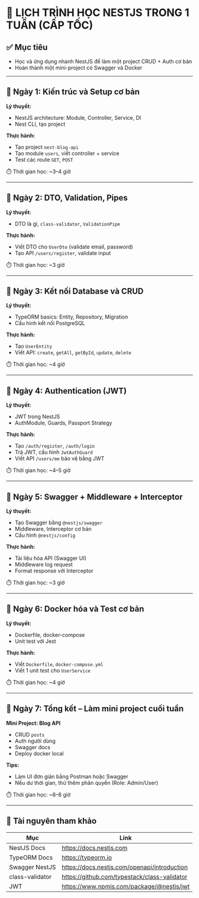 # 🚀 LỊCH TRÌNH HỌC NESTJS TRONG 1 TUẦN (CẤP TỐC)

## ✅ Mục tiêu

- Học và ứng dụng nhanh NestJS để làm một project CRUD + Auth cơ bản
- Hoàn thành một mini-project có Swagger và Docker

---

## 📅 Ngày 1: Kiến trúc và Setup cơ bản

**Lý thuyết:**

- NestJS architecture: Module, Controller, Service, DI
- Nest CLI, tạo project

**Thực hành:**

- Tạo project `nest-blog-api`
- Tạo module `users`, viết controller + service
- Test các route `GET`, `POST`

⏱️ Thời gian học: ~3–4 giờ

---

## 📅 Ngày 2: DTO, Validation, Pipes

**Lý thuyết:**

- DTO là gì, `class-validator`, `ValidationPipe`

**Thực hành:**

- Viết DTO cho `UserDto` (validate email, password)
- Tạo API `/users/register`, validate input

⏱️ Thời gian học: ~3 giờ

---

## 📅 Ngày 3: Kết nối Database và CRUD

**Lý thuyết:**

- TypeORM basics: Entity, Repository, Migration
- Cấu hình kết nối PostgreSQL

**Thực hành:**

- Tạo `UserEntity`
- Viết API: `create`, `getAll`, `getById`, `update`, `delete`

⏱️ Thời gian học: ~4 giờ

---

## 📅 Ngày 4: Authentication (JWT)

**Lý thuyết:**

- JWT trong NestJS
- AuthModule, Guards, Passport Strategy

**Thực hành:**

- Tạo `/auth/register`, `/auth/login`
- Trả JWT, cấu hình `JwtAuthGuard`
- Viết API `/users/me` bảo vệ bằng JWT

⏱️ Thời gian học: ~4–5 giờ

---

## 📅 Ngày 5: Swagger + Middleware + Interceptor

**Lý thuyết:**

- Tạo Swagger bằng `@nestjs/swagger`
- Middleware, Interceptor cơ bản
- Cấu hình `@nestjs/config`

**Thực hành:**

- Tài liệu hóa API (Swagger UI)
- Middleware log request
- Format response với Interceptor

⏱️ Thời gian học: ~3 giờ

---

## 📅 Ngày 6: Docker hóa và Test cơ bản

**Lý thuyết:**

- Dockerfile, docker-compose
- Unit test với Jest

**Thực hành:**

- Viết `Dockerfile`, `docker-compose.yml`
- Viết 1 unit test cho `UserService`

⏱️ Thời gian học: ~4 giờ

---

## 📅 Ngày 7: Tổng kết – Làm mini project cuối tuần

**Mini Project: Blog API**

- CRUD `posts`
- Auth người dùng
- Swagger docs
- Deploy docker local

**Tips:**

- Làm UI đơn giản bằng Postman hoặc Swagger
- Nếu dư thời gian, thử thêm phân quyền (Role: Admin/User)

⏱️ Thời gian học: ~6–8 giờ

---

## 🎁 Tài nguyên tham khảo

| Mục             | Link                                         |
| --------------- | -------------------------------------------- |
| NestJS Docs     | https://docs.nestjs.com                      |
| TypeORM Docs    | https://typeorm.io                           |
| Swagger NestJS  | https://docs.nestjs.com/openapi/introduction |
| class-validator | https://github.com/typestack/class-validator |
| JWT             | https://www.npmjs.com/package/@nestjs/jwt    |
